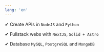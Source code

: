 ```yaml
---
lang: 'en'
---
```


<div class="flex flex-col gap-5 my-5">
<p>
  ✔ Create APIs in
  <code class="no-underline cursor-default link link-error">NodeJS</code>
   and
  <code class="no-underline cursor-default link link-error">Python</code>
</p>
<p>
  ✔ Fullstack webs with
  <code class="no-underline cursor-default link link-error">NextJS</code>,
  <code class="no-underline cursor-default link link-error">Solid + Astro</code>
</p>
<p>
  ✔ Database
  <code class="no-underline cursor-default link link-error">MySQL</code>,
  <code class="no-underline cursor-default link link-error">PostgreSQL</code>
   and
  <code class="no-underline cursor-default link link-error">MongoDB</code>
</p>
</div>
